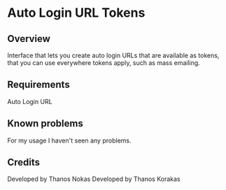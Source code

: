 # Auto Login URL Tokens

## Overview

Interface that lets you create auto login URLs that are available as tokens, that you can use everywhere tokens apply, such as mass emailing.

## Requirements

Auto Login URL

## Known problems

For my usage I haven't seen any problems.

## Credits

Developed by Thanos Nokas
Developed by Thanos Korakas
